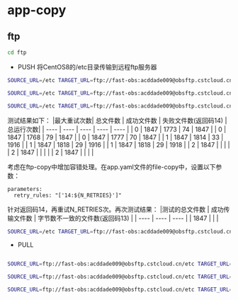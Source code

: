 # app-copy

## ftp
```sh
cd ftp
```
- PUSH
将CentOS8的/etc目录传输到远程ftp服务器
```sh
SOURCE_URL=/etc TARGET_URL=ftp://fast-obs:acddade009@obsftp.cstcloud.cn/etc4 N_RETRIES=0 scalebox app create 

SOURCE_URL=/etc TARGET_URL=ftp://fast-obs:acddade009@obsftp.cstcloud.cn/etc9 N_RETRIES=2 scalebox app create 

SOURCE_URL=/etc TARGET_URL=ftp://fast-obs:acddade009@obsftp.cstcloud.cn/etc11 N_RETRIES=10 ACTION=PUSH_RECHECK scalebox app create 

```
测试结果如下：
|最大重试次数| 总文件数 | 成功文件数  | 失败文件数(返回码14) | 总运行次数|
| ---- | ---- | ---- | ---- | ---- | 
| 0 | 1847 | 1773 | 74 | 1847 |
| 0 | 1847 | 1768 | 79 | 1847 |
| 0 | 1847 | 1777 | 70 | 1847 |
| 1 | 1847 | 1814 | 33 | 1916 |
| 1 | 1847 | 1818 | 29 | 1916 |
| 1 | 1847 | 1818 | 29 | 1918 |
| 2 | 1847 |  |  |  |
| 2 | 1847 |  |  |  |
| 2 | 1847 |  |  |  |

考虑在ftp-copy中增加容错处理。在app.yaml文件的file-copy中，设置以下参数：
```
parameters:
  retry_rules: "['14:${N_RETRIES}']"
```
针对返回码14，再重试N_RETRIES次。再次测试结果：
|测试的总文件数 | 成功传输文件数  | 字节数不一致的文件数(返回码13) | 
|  ----  | ----  | ----  | 
| 1847  |  |  |


```sh
SOURCE_URL=/etc TARGET_URL=ftp://fast-obs:acddade009@obsftp.cstcloud.cn/etc DIR_NAME=sysconfig scalebox app create 


```

- PULL

```sh

SOURCE_URL=ftp://fast-obs:acddade009@obsftp.cstcloud.cn/etc TARGET_URL=/tmp/etc scalebox app create

SOURCE_URL=ftp://fast-obs:acddade009@obsftp.cstcloud.cn/etc TARGET_URL=/tmp/etc REGEX_FILTER=.*allhosts.* scalebox app create

SOURCE_URL=ftp://fast-obs:acddade009@obsftp.cstcloud.cn/etc TARGET_URL=/tmp/etc REGEX_FILTER=.*allhosts.* ENABLE_LOCAL_RELAY=yes scalebox app create

```

